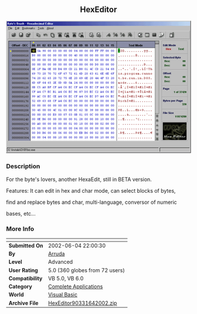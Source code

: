 ﻿<div align="center">

## HexEditor

<img src="PIC200254158127585.gif">
</div>

### Description

For the byte's lovers, another HexaEdit, still in BETA version.

Features: It can edit in hex and char mode, can select blocks of bytes,

find and replace bytes and char, multi-language, conversor of numeric

bases, etc...
 
### More Info
 


<span>             |<span>
---                |---
**Submitted On**   |2002-06-04 22:00:30
**By**             |[Arruda](https://github.com/Planet-Source-Code/PSCIndex/blob/master/ByAuthor/arruda.md)
**Level**          |Advanced
**User Rating**    |5.0 (360 globes from 72 users)
**Compatibility**  |VB 5\.0, VB 6\.0
**Category**       |[Complete Applications](https://github.com/Planet-Source-Code/PSCIndex/blob/master/ByCategory/complete-applications__1-27.md)
**World**          |[Visual Basic](https://github.com/Planet-Source-Code/PSCIndex/blob/master/ByWorld/visual-basic.md)
**Archive File**   |[HexEditor90331642002\.zip](https://github.com/Planet-Source-Code/arruda-hexeditor__1-34432/archive/master.zip)








